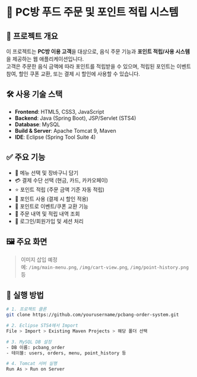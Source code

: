 # 🍜 PC방 푸드 주문 및 포인트 적립 시스템

## 📌 프로젝트 개요

이 프로젝트는 **PC방 이용 고객**을 대상으로, 음식 주문 기능과 **포인트 적립/사용 시스템**을 제공하는 웹 애플리케이션입니다.  
고객은 주문한 음식 금액에 따라 포인트를 적립받을 수 있으며, 적립된 포인트는 이벤트 참여, 할인 쿠폰 교환, 또는 결제 시 할인에 사용할 수 있습니다.


## 🛠 사용 기술 스택

- **Frontend**: HTML5, CSS3, JavaScript
- **Backend**: Java (Spring Boot), JSP/Servlet (STS4)
- **Database**: MySQL
- **Build & Server**: Apache Tomcat 9, Maven
- **IDE**: Eclipse (Spring Tool Suite 4)


## ✅ 주요 기능

- 🛒 메뉴 선택 및 장바구니 담기
- 💳 결제 수단 선택 (현금, 카드, 카카오페이)
- ⭐ 포인트 적립 (주문 금액 기준 자동 적립)
- 🔁 포인트 사용 (결제 시 할인 적용)
- 🎁 포인트로 이벤트/쿠폰 교환 기능
- 🧾 주문 내역 및 적립 내역 조회
- 🔐 로그인/회원가입 및 세션 처리


## 🖼️ 주요 화면

> 이미지 삽입 예정  
> 예: `/img/main-menu.png`, `/img/cart-view.png`, `/img/point-history.png` 등



## 🚀 실행 방법

```bash
# 1. 프로젝트 클론
git clone https://github.com/yourusername/pcbang-order-system.git

# 2. Eclipse STS4에서 Import
File > Import > Existing Maven Projects > 해당 폴더 선택

# 3. MySQL DB 설정
- DB 이름: pcbang_order
- 테이블: users, orders, menu, point_history 등

# 4. Tomcat 서버 실행
Run As > Run on Server
